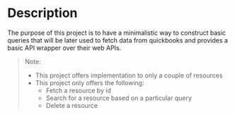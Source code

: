 
# Description

The purpose of this project is to have a minimalistic way to construct basic queries that will be later used to fetch
data from quickbooks and provides a basic API wrapper over their web APIs.

> Note: 
> 
> * This project offers implementation to only a couple of resources
> * This project only offers the following:
>   * Fetch a resource by id
>   * Search for a resource based on a particular query
>   * Delete a resource